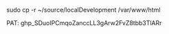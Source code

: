 
sudo cp -r ~/source/localDevelopment /var/www/html

PAT: 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

